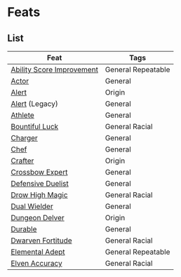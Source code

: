# Feats

## List
| Feat | Tags |
|------|------|
| [Ability Score Improvement](ability-score-improvement.md) | <span class="md-tag">General</span> <span class="md-tag">Repeatable</span> |
| [Actor](actor.md) | <span class="md-tag">General</span> |
| [Alert](alert.md) | <span class="md-tag">Origin</span> |
| [Alert](legacy/alert.md) (Legacy) | <span class="md-tag">General</span> |
| [Athlete](athlete.md) | <span class="md-tag">General</span> |
| [Bountiful Luck](bountiful-luck.md) | <span class="md-tag">General</span> <span class="md-tag">Racial</span> |
| [Charger](charger.md) | <span class="md-tag">General</span> |
| [Chef](chef.md) | <span class="md-tag">General</span> |
| [Crafter](crafter.md) | <span class="md-tag">Origin</span> |
| [Crossbow Expert](crossbow-expert.md) | <span class="md-tag">General</span> |
| [Defensive Duelist](defensive-duelist.md) | <span class="md-tag">General</span> |
| [Drow High Magic](drow-high-magic.md) | <span class="md-tag">General</span> <span class="md-tag">Racial</span> |
| [Dual Wielder](dual-wielder.md) | <span class="md-tag">General</span> |
| [Dungeon Delver](dungeon-delver.md) | <span class="md-tag">Origin</span> |
| [Durable](durable.md) | <span class="md-tag">General</span> |
| [Dwarven Fortitude](dwarven-fortitude.md) | <span class="md-tag">General</span> <span class="md-tag">Racial</span> |
| [Elemental Adept](elemental-adept.md) | <span class="md-tag">General</span> <span class="md-tag">Repeatable</span> |
| [Elven Accuracy](elven-accuracy.md) | <span class="md-tag">General</span> <span class="md-tag">Racial</span> |